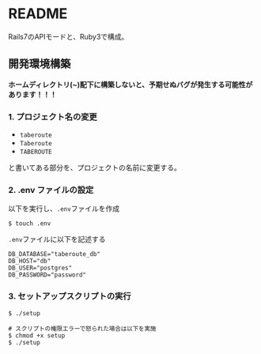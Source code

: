 # README
Rails7のAPIモードと、Ruby3で構成。

## 開発環境構築

**ホームディレクトリ(~)配下に構築しないと、予期せぬバグが発生する可能性があります！！！**

### 1. プロジェクト名の変更
- `taberoute`
- `Taberoute`
- `TABEROUTE`

と書いてある部分を、プロジェクトの名前に変更する。

### 2. .env ファイルの設定

以下を実行し、`.env`ファイルを作成

```
$ touch .env
```

`.env`ファイルに以下を記述する

```
DB_DATABASE="taberoute_db"
DB_HOST="db"
DB_USER="postgres"
DB_PASSWORD="password"
```

### 3. セットアップスクリプトの実行

```
$ ./setup

# スクリプトの権限エラーで怒られた場合は以下を実施
$ chmod +x setup
$ ./setup
```
